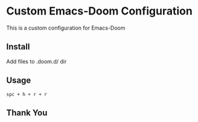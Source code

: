 # Custom Emacs-Doom Configuration
This is a custom configuration for Emacs-Doom

## Install

Add files to .doom.d/ dir 

## Usage

``` shell
spc + h + r + r
```

## Thank You
